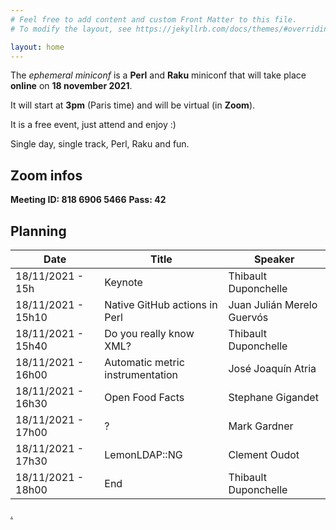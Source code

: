 ```yaml
---
# Feel free to add content and custom Front Matter to this file.
# To modify the layout, see https://jekyllrb.com/docs/themes/#overriding-theme-defaults

layout: home
---
```


The *ephemeral miniconf* is a **Perl** and **Raku** miniconf that will take place **online** on **18 november 2021**.

It will start at **3pm** (Paris time) and will be virtual (in **Zoom**).

It is a free event, just attend and enjoy :)

Single day, single track, Perl, Raku and fun.

## Zoom infos

**Meeting ID: 818 6906 5466**
**Pass: 42**

## Planning

| Date                | Title                           | Speaker                    |
|---------------------|---------------------------------|----------------------------|
| 18/11/2021 - 15h    | Keynote                         | Thibault Duponchelle       |
| 18/11/2021 - 15h10  | Native GitHub actions in Perl   | Juan Julián Merelo Guervós |
| 18/11/2021 - 15h40  | Do you really know XML?         | Thibault Duponchelle       |
| 18/11/2021 - 16h00  | Automatic metric instrumentation| José Joaquín Atria         |
| 18/11/2021 - 16h30  | Open Food Facts                 | Stephane Gigandet          |
| 18/11/2021 - 17h00  | ?                               | Mark Gardner               |
| 18/11/2021 - 17h30  | LemonLDAP::NG                   | Clement Oudot              |
| 18/11/2021 - 18h00  | End                             | Thibault Duponchelle       |

[.](https://github.com/thibaultduponchelle/the-ephemeral-miniconf/)
